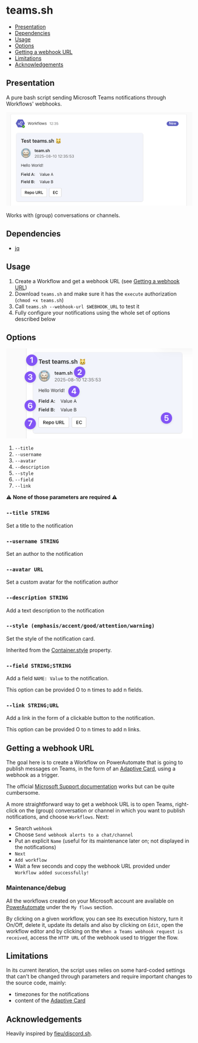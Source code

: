# teams.sh

* [Presentation](#presentation "Presentation")
* [Dependencies](#dependencies "Dependencies")
* [Usage](#usage "Usage")
* [Options](#options "Options")
* [Getting a webhook URL](#getting-a-webhook-url "Getting a webhook URL")
* [Limitations](#limitations "Limitations")
* [Acknowledgements](#acknowledgements "Acknowledgements")

## Presentation

A pure bash script sending Microsoft Teams notifications through Workflows' webhooks.

[![Notification example](./static/notification_example.png#center "Notification example")](./static/notification_example.png)

Works with (group) conversations or channels.

## Dependencies

* [jq](https://jqlang.org/ "JQLang")

## Usage

1. Create a Workflow and get a webhook URL (see [Getting a webhook URL](#getting-a-webhook-url "Getting a webhook URL"))
2. Download `teams.sh` and make sure it has the `execute` authorization (`chmod +x teams.sh`)
3. Call `teams.sh --webhook-url $WEBHOOK_URL` to test it
4. Fully configure your notifications using the whole set of options described below

## Options

[![Notification content](./static/notification_content.png#center "Notification content")](./static/notification_content.png)

1. `--title`
2. `--username`
3. `--avatar`
4. `--description`
5. `--style`
6. `--field`
7. `--link`

⚠️ **None of those parameters are required** ⚠️

### `--title STRING`

Set a title to the notification

### `--username STRING`

Set an author to the notification

### `--avatar URL`

Set a custom avatar for the notification author

### `--description STRING`

Add a text description to the notification

### `--style (emphasis/accent/good/attention/warning)`

Set the style of the notification card.

Inherited from the [Container.style](https://adaptivecards.io/explorer/Container.html "Microsoft") property.

### `--field STRING;STRING`

Add a field `NAME: Value` to the notification.

This option can be provided O to n times to add n fields.

### `--link STRING;URL`

Add a link in the form of a clickable button to the notification.

This option can be provided O to n times to add n links.

## Getting a webhook URL

The goal here is to create a Workflow on PowerAutomate that is going to publish messages on Teams, in the form of an [Adaptive Card](https://adaptivecards.io/ "Microsoft"), using a webhook as a trigger.

The official [Microsoft Support documentation](https://support.microsoft.com/en-us/office/create-incoming-webhooks-with-workflows-for-microsoft-teams-8ae491c7-0394-4861-ba59-055e33f75498 "Microsoft") works but can be quite cumbersome.

A more straightforward way to get a webhook URL is to open Teams, right-click on the (group) conversation or channel in which you want to publish notifications, and choose `Workflows`.
Next: 
* Search `webhook`
* Choose `Send webhook alerts to a chat/channel`
* Put an explicit `Name` (useful for its maintenance later on; not displayed in the notifications)
* `Next`
* `Add workflow`
* Wait a few seconds and copy the webhook URL provided under `Workflow added successfully!`

### Maintenance/debug

All the workflows created on your Microsoft account are available on [PowerAutomate](https://make.powerautomate.com/ "Microsoft") under the `My flows` section.

By clicking on a given workflow, you can see its execution history, turn it On/Off, delete it, update its details and also by clicking on `Edit`, open the workflow editor and by clicking on the `When a Teams webhook request is received`, access the `HTTP URL` of the webhook used to trigger the flow.

## Limitations

In its current iteration, the script uses relies on some hard-coded settings that can't be changed through parameters and require important changes to the source code, mainly:
- timezones for the notifications
- content of the [Adaptive Card](https://adaptivecards.io/ "Microsoft")

## Acknowledgements

Heavily inspired by [fieu/discord.sh](https://github.com/fieu/discord.sh "GitHub").